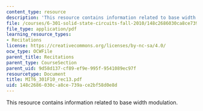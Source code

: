 ```yaml
---
content_type: resource
description: 'This resource contains information related to base width modulation. '
file: /courses/6-301-solid-state-circuits-fall-2010/148c2686030ca8ce739ace2bf58d0e8d_MIT6_301F10_rec13.pdf
file_type: application/pdf
learning_resource_types:
- Recitations
license: https://creativecommons.org/licenses/by-nc-sa/4.0/
ocw_type: OCWFile
parent_title: Recitations
parent_type: CourseSection
parent_uid: 9d58d137-cf89-ef9e-995f-9541089ec97f
resourcetype: Document
title: MIT6_301F10_rec13.pdf
uid: 148c2686-030c-a8ce-739a-ce2bf58d0e8d
---
```

This resource contains information related to base width modulation. 